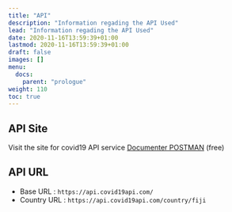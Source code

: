 ```yaml
---
title: "API"
description: "Information regading the API Used"
lead: "Information regading the API Used"
date: 2020-11-16T13:59:39+01:00
lastmod: 2020-11-16T13:59:39+01:00
draft: false
images: []
menu:
  docs:
    parent: "prologue"
weight: 110
toc: true
---
```


## API Site

Visit the site for covid19 API service [Documenter POSTMAN](https://documenter.getpostman.com/view/10808728/SzS8rjbc) (free)

## API URL

- Base URL : `https://api.covid19api.com/`
- Country URL : `https://api.covid19api.com/country/fiji`
